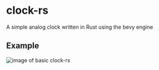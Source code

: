 # clock-rs

A simple analog clock written in Rust using the bevy engine

## Example

![image of basic clock-rs](https://github.com/user-attachments/assets/8e6b50c5-acf3-4cf6-9bdd-3eb0a69f055b)
